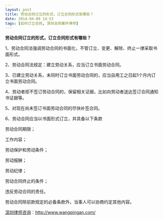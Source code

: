 ```yaml
---
layout: post
title: 劳动合同订立的形式，订立合同形式有哪些？
date: 2014-04-09 14:53
tags: [如何订立合同, 深圳合同案件律师]
---
```

<strong>劳动合同订立的形式，订立合同形式有哪些？</strong>

1、劳动合同法强调劳动合同的书面化，不管订立、变更、解除、终止一律采取书面形式。

2、劳动合同法规定：建立劳动关系，应当订立书面劳动合同。

3、已建立劳动关系，未同时订立书面劳动合同的，应当自用工之日起1个月内订立书面劳动合同。

4、劳动者拒不签订劳动合同的，保留相关证据，比如向劳动者送达签订合同通知书证据等。

5、对现在尚未签订书面劳动合同的尽快补签合同。

6、劳动合同应当以书面形式订立，并具备以下条款

劳动合同期限；

工作内容；

劳动保护和劳动条件；

劳动报酬；

劳动纪律；

劳动合同终止的条件；

违反劳动合同的责任。

劳动合同除前款规定的必备条款外，当事人可以协商约定其他内容。

<a href="http://www.wangpingan.com/">深圳律师咨询</a>：<a href="http://www.wangpingan.com/">http://www.wangpingan.com/</a>

